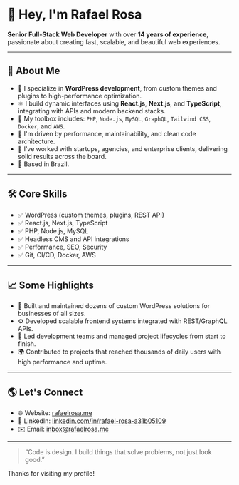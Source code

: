 # 👋 Hey, I'm Rafael Rosa

**Senior Full-Stack Web Developer** with over **14 years of experience**, passionate about creating fast, scalable, and beautiful web experiences.

---

## 🚀 About Me

- 🧠 I specialize in **WordPress development**, from custom themes and plugins to high-performance optimization.
- ⚛️ I build dynamic interfaces using **React.js**, **Next.js**, and **TypeScript**, integrating with APIs and modern backend stacks.
- 🧰 My toolbox includes: `PHP`, `Node.js`, `MySQL`, `GraphQL`, `Tailwind CSS`, `Docker`, and `AWS`.
- 🧭 I'm driven by performance, maintainability, and clean code architecture.
- 🤝 I’ve worked with startups, agencies, and enterprise clients, delivering solid results across the board.
- 📍 Based in Brazil.

---

## 🛠️ Core Skills

- ✅ WordPress (custom themes, plugins, REST API)
- ✅ React.js, Next.js, TypeScript
- ✅ PHP, Node.js, MySQL
- ✅ Headless CMS and API integrations
- ✅ Performance, SEO, Security
- ✅ Git, CI/CD, Docker, AWS

---

## 📈 Some Highlights

- 🔧 Built and maintained dozens of custom WordPress solutions for businesses of all sizes.
- ⚙️ Developed scalable frontend systems integrated with REST/GraphQL APIs.
- 🚀 Led development teams and managed project lifecycles from start to finish.
- 🌍 Contributed to projects that reached thousands of daily users with high performance and uptime.

---

## 🌎 Let's Connect

- 🌐 Website: [rafaelrosa.me](https://rafaelrosa.me)  
- 💼 LinkedIn: [linkedin.com/in/rafael-rosa-a31b05109](https://www.linkedin.com/in/rafael-rosa-a31b05109)  
- ✉️ Email: inbox@rafaelrosa.me

---

> “Code is design. I build things that solve problems, not just look good.”  

Thanks for visiting my profile!
